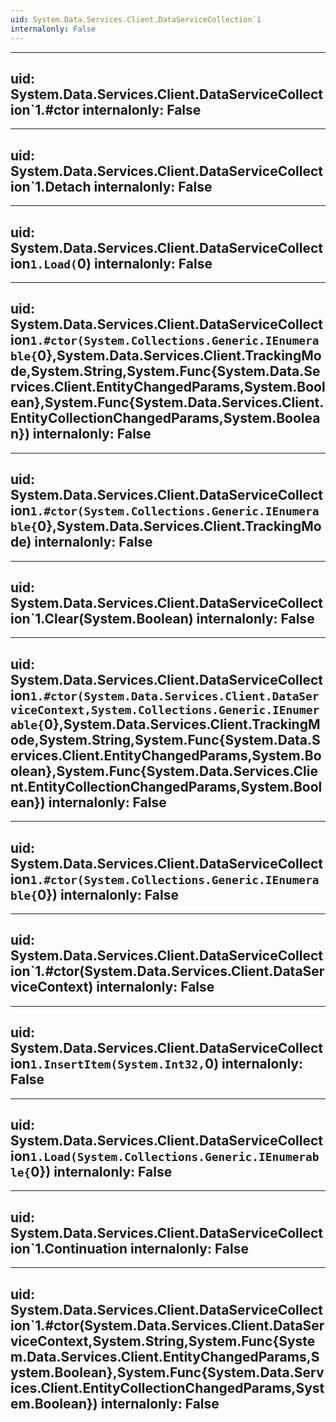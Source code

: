 ```yaml
---
uid: System.Data.Services.Client.DataServiceCollection`1
internalonly: False
---
```


---
uid: System.Data.Services.Client.DataServiceCollection`1.#ctor
internalonly: False
---

---
uid: System.Data.Services.Client.DataServiceCollection`1.Detach
internalonly: False
---

---
uid: System.Data.Services.Client.DataServiceCollection`1.Load(`0)
internalonly: False
---

---
uid: System.Data.Services.Client.DataServiceCollection`1.#ctor(System.Collections.Generic.IEnumerable{`0},System.Data.Services.Client.TrackingMode,System.String,System.Func{System.Data.Services.Client.EntityChangedParams,System.Boolean},System.Func{System.Data.Services.Client.EntityCollectionChangedParams,System.Boolean})
internalonly: False
---

---
uid: System.Data.Services.Client.DataServiceCollection`1.#ctor(System.Collections.Generic.IEnumerable{`0},System.Data.Services.Client.TrackingMode)
internalonly: False
---

---
uid: System.Data.Services.Client.DataServiceCollection`1.Clear(System.Boolean)
internalonly: False
---

---
uid: System.Data.Services.Client.DataServiceCollection`1.#ctor(System.Data.Services.Client.DataServiceContext,System.Collections.Generic.IEnumerable{`0},System.Data.Services.Client.TrackingMode,System.String,System.Func{System.Data.Services.Client.EntityChangedParams,System.Boolean},System.Func{System.Data.Services.Client.EntityCollectionChangedParams,System.Boolean})
internalonly: False
---

---
uid: System.Data.Services.Client.DataServiceCollection`1.#ctor(System.Collections.Generic.IEnumerable{`0})
internalonly: False
---

---
uid: System.Data.Services.Client.DataServiceCollection`1.#ctor(System.Data.Services.Client.DataServiceContext)
internalonly: False
---

---
uid: System.Data.Services.Client.DataServiceCollection`1.InsertItem(System.Int32,`0)
internalonly: False
---

---
uid: System.Data.Services.Client.DataServiceCollection`1.Load(System.Collections.Generic.IEnumerable{`0})
internalonly: False
---

---
uid: System.Data.Services.Client.DataServiceCollection`1.Continuation
internalonly: False
---

---
uid: System.Data.Services.Client.DataServiceCollection`1.#ctor(System.Data.Services.Client.DataServiceContext,System.String,System.Func{System.Data.Services.Client.EntityChangedParams,System.Boolean},System.Func{System.Data.Services.Client.EntityCollectionChangedParams,System.Boolean})
internalonly: False
---
